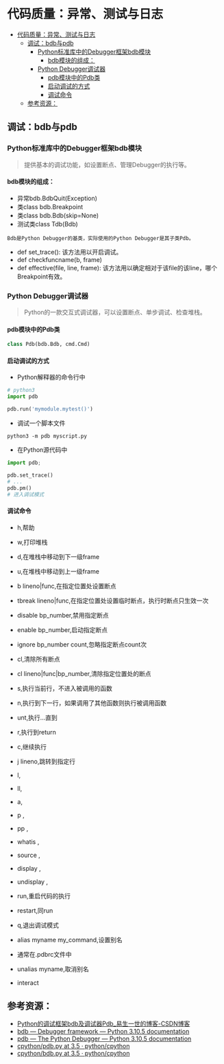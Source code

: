 # 代码质量：异常、测试与日志

<!--ts-->
* [代码质量：异常、测试与日志](#代码质量异常测试与日志)
   * [调试：bdb与pdb](#调试bdb与pdb)
      * [Python标准库中的Debugger框架bdb模块](#python标准库中的debugger框架bdb模块)
         * [bdb模块的组成：](#bdb模块的组成)
      * [Python Debugger调试器](#python-debugger调试器)
         * [pdb模块中的Pdb类](#pdb模块中的pdb类)
         * [启动调试的方式](#启动调试的方式)
         * [调试命令](#调试命令)
   * [参考资源：](#参考资源)

<!-- Created by https://github.com/ekalinin/github-markdown-toc -->
<!-- Added by: kuanhsiaokuo, at: Thu Jul  7 10:14:27 CST 2022 -->

<!--te-->

## 调试：bdb与pdb

### Python标准库中的Debugger框架bdb模块

> 提供基本的调试功能，如设置断点、管理Debugger的执行等。

#### bdb模块的组成：

- 异常bdb.BdbQuit(Exception)
- 类class bdb.Breakpoint
- 类class bdb.Bdb(skip=None)
- 测试类class Tdb(Bdb)

```admonish tip title='pdb是bdb的子类
Bdb是Python Debugger的基类，实际使用的Python Debugger是其子类Pdb。
```

- def set_trace(): 该方法用以开启调试。
- def checkfuncname(b, frame)
- def effective(file, line, frame): 该方法用以确定相对于该file的该line，哪个Breakpoint有效。

### Python Debugger调试器

> Python的一款交互式调试器，可以设置断点、单步调试、检查堆栈。

#### pdb模块中的Pdb类

```python
class Pdb(bdb.Bdb, cmd.Cmd)
```

#### 启动调试的方式

- Python解释器的命令行中

```python
# python3
import pdb

pdb.run('mymodule.mytest()')
```

- 调试一个脚本文件

```shell
python3 -m pdb myscript.py
```

- 在Python源代码中

```python
import pdb;

pdb.set_trace()
# ...
pdb.pm()
# 进入调试模式
```

#### 调试命令

- h,帮助
- w,打印堆栈
- d,在堆栈中移动到下一级frame
- u,在堆栈中移动到上一级frame

- b lineno|func,在指定位置处设置断点
- tbreak lineno|func,在指定位置处设置临时断点，执行时断点只生效一次
- disable bp_number,禁用指定断点
- enable bp_number,启动指定断点
- ignore bp_number count,忽略指定断点count次
- cl,清除所有断点
- cl lineno|func|bp_number,清除指定位置处的断点

- s,执行当前行，不进入被调用的函数
- n,执行到下一行，如果调用了其他函数则执行被调用函数
- unt,执行...直到
- r,执行到return
- c,继续执行
- j lineno,跳转到指定行

- l,
- ll,
- a,
- p ,
- pp ,
- whatis ,
- source ,
- display ,
- undisplay ,
- run,重启代码的执行
- restart,同run
- q,退出调试模式
- alias myname my_command,设置别名
- 通常在.pdbrc文件中
- unalias myname,取消别名
- interact

## 参考资源：

- [Python的调试框架bdb及调试器Pdb_易生一世的博客-CSDN博客](https://blog.csdn.net/taiyangdao/article/details/78287348)
- [bdb — Debugger framework — Python 3.10.5 documentation](https://docs.python.org/3/library/bdb.html)
- [pdb — The Python Debugger — Python 3.10.5 documentation](https://docs.python.org/3/library/pdb.html)
- [cpython/pdb.py at 3.5 · python/cpython](https://github.com/python/cpython/blob/3.5/Lib/pdb.py)
- [cpython/bdb.py at 3.5 · python/cpython](https://github.com/python/cpython/blob/3.5/Lib/bdb.py)